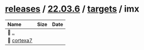 ---
---

# [releases](/releases/) / [22.03.6](/releases/22.03.6/) / [targets](/releases/22.03.6/targets/) / imx


| Name | Size | Date |
|:---|---:|---|
| 📁 [..](../) | | |
| 📁 [cortexa7](cortexa7) | | |

